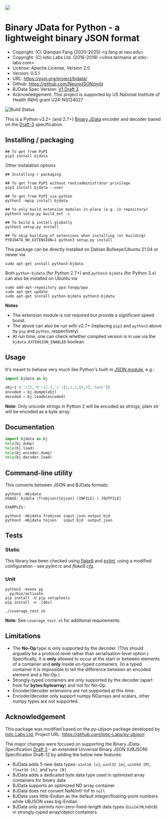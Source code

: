 ![](https://neurojson.org/wiki/upload/neurojson_banner_long.png)

# Binary JData for Python - a lightweight binary JSON format

- Copyright: (C) Qianqian Fang (2020-2025) <q.fang at neu.edu>
- Copyright: (C) Iotic Labs Ltd. (2016-2019) <vilnis.termanis at iotic-labs.com>
- License: Apache License, Version 2.0
- Version: 0.5.1
- URL: https://pypi.org/project/bjdata/
- Github: https://github.com/NeuroJSON/pybj
- BJData Spec Version: [V1 Draft 3](https://neurojson.org/bjdata/draft3)
- Acknowledgement: This project is supported by US National Institute of Health (NIH) grant U24-NS124027

![Build Status](https://github.com/NeuroJSON/pybj/actions/workflows/run_test.yml/badge.svg)

This is a Python v3.2+ (and 2.7+) [Binary JData](https://neurojson.org) encoder
and decoder based on the [Draft-3](Binary_JData_Specification.md) specification.

## Installing / packaging
```shell
## To get from PyPI
pip3 install bjdata
```

Other instalation options
```shell
## Installing / packaging

## To get from PyPI without root/administrator privilege
pip3 install bjdata --user

## To get from PyPI via python
python3 -mpip install bjdata

## To only build extension modules in-place (e.g. in repository)
python3 setup.py build_ext -i

## To build & install globally
python3 setup.py install

## To skip building of extensions when installing (or building)
PYBJDATA_NO_EXTENSION=1 python3 setup.py install
```

This package can be directly installed on Debian Bullseye/Ubuntu 21.04 or newer via
```
sudo apt-get install python3-bjdata
```

Both `python-bjdata` (for Python 2.7+) and `python3-bjdata` (for Python 3.x) can 
also be installed on Ubuntu via
```
sudo add-apt-repository ppa:fangq/ppa
sudo apt-get update
sudo apt-get install python-bjdata python3-bjdata
```

**Notes**

- The extension module is not required but provide a significant speed boost.
- The above can also be run with v2.7+ (replacing `pip3` and `python3` above by `pip` and `python`, respectively)
- At run time, one can check whether compiled version is in use via the 
`bjdata.EXTENSION_ENABLED` boolean


## Usage
It's meant to behave very much like Python's built-in 
[JSON module](https://docs.python.org/3/library/json.html), e.g.:
```python
import bjdata as bj

obj={'a':123,'b':12.3,'c':[1,2,3,[4,5],'test']}
encoded = bj.dumpb(obj)
decoded = bj.loadb(encoded)
```
**Note**: Only unicode strings in Python 2 will be encoded as strings, plain *str* 
will be encoded as a byte array.


## Documentation
```python
import bjdata as bj
help(bj.dump)
help(bj.load)
help(bj.encoder.dump)
help(bj.decoder.load)
```

## Command-line utility
This converts between JSON and BJData formats:
```shell
python3 -mbjdata
USAGE: bjdata (fromjson|tojson) (INFILE|-) [OUTFILE]

EXAMPLES:

python3 -mbjdata fromjson input.json output.bjd
python3 -mbjdata tojson   input.bjd  output.json
```


## Tests

### Static
This library has been checked using [flake8](https://pypi.python.org/pypi/flake8) 
and [pylint](http://www.pylint.org), using a modified configuration - 
see _pylint.rc_ and _flake8.cfg_.

### Unit
```shell
python3 -mvenv py
. py/bin/activate
pip install -U pip setuptools
pip install -e .[dev]

./coverage_test.sh
```
**Note**: See `coverage_test.sh` for additional requirements.


## Limitations
- The **No-Op** type is only supported by the decoder. (This should arguably be 
  a protocol-level rather than serialisation-level option.) Specifically, it is 
  **only** allowed to occur at the start or between elements of a container and 
  **only** inside un-typed containers. (In a typed container it is impossible to 
  tell the difference between an encoded element and a No-Op.)
- Strongly-typed containers are only supported by the decoder (apart from for 
  **bytes**/**bytearray**) and not for No-Op.
- Encoder/decoder extensions are not supported at this time.
- Encoder/decoder only support numpy NDarrays and scalars, other numpy types are not supported.


## Acknowledgement

This package was modified based on the py-ubjson package developed by
[Iotic Labs Ltd.](https://www.iotics.com/) 
Project URL: https://github.com/Iotic-Labs/py-ubjson

The major changes were focused on supporting the Binary JData Specification 
[Draft 3](https://neurojson.org/bjdata/draft3) -
an extended Universal Binary JSON (UBJSON) Specification Draft-12 by adding
the below new features:

* BJData adds 5 new data types: `uint16 [u]`, `uint32 [m]`, `uint64 [M]`, `float16 [h]`, and `byte [B]`
* BJData adds a dedicated byte data type used in optimized array containers for binary data
* BJData supports an optimized ND array container
* BJData does not convert NaN/Inf/-Inf to `null`
* BJData uses little-Endian as the default integer/floating-point numbers while UBJSON uses big-Endian
* BJData only permits non-zero-fixed-length data types (`UiuImlMLhdDCB`) in strongly-typed array/object containers

